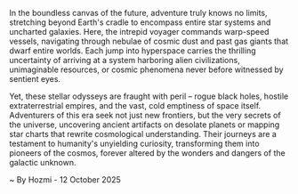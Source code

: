 
In the boundless canvas of the future, adventure truly knows no limits, stretching beyond Earth's cradle to encompass entire star systems and uncharted galaxies. Here, the intrepid voyager commands warp-speed vessels, navigating through nebulae of cosmic dust and past gas giants that dwarf entire worlds. Each jump into hyperspace carries the thrilling uncertainty of arriving at a system harboring alien civilizations, unimaginable resources, or cosmic phenomena never before witnessed by sentient eyes.

Yet, these stellar odysseys are fraught with peril – rogue black holes, hostile extraterrestrial empires, and the vast, cold emptiness of space itself. Adventurers of this era seek not just new frontiers, but the very secrets of the universe, uncovering ancient artifacts on desolate planets or mapping star charts that rewrite cosmological understanding. Their journeys are a testament to humanity's unyielding curiosity, transforming them into pioneers of the cosmos, forever altered by the wonders and dangers of the galactic unknown.

~ By Hozmi - 12 October 2025
